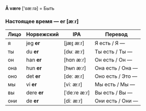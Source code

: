 **Å være** [\'ʋæːɾə\] = Быть
### Настоящее время — **er** [æːɾ]

| Лицо | Норвежский  | IPA          | Перевод          |
| ---- | ----------- | ------------ | ---------------- |
| я    | jeg **er**  | [jæɪ̯ æːɾ]   | Я есть / Я —     |
| ты   | du **er**   | [dʉː æːɾ]    | Ты есть / Ты —   |
| он   | han **er**  | [hɑn æːɾ]    | Он есть / Он —   |
| она  | hun **er**  | [hʉn æːɾ]    | Она есть / Она — |
| оно  | det **er**  | [deː æːɾ]    | Оно есть / Это — |
| мы   | vi **er**   | [viː æːɾ]    | Мы есть / Мы —   |
| вы   | dere **er** | [ˈdeːɾe æːɾ] | Вы есть / Вы —   |
| они  | de **er**   | [diː æːɾ]    | Они есть / Они — |
